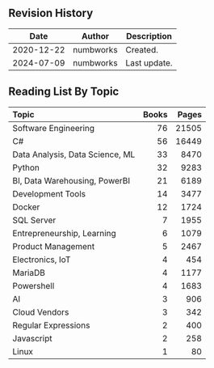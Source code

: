 ## Revision History

|Date|Author|Description|
|---|---|---|
|2020-12-22|numbworks|Created.|
|2024-07-09|numbworks|Last update.|

## Reading List By Topic

| Topic                           |   Books |   Pages |
|:--------------------------------|--------:|--------:|
| Software Engineering            |      76 |   21505 |
| C#                              |      56 |   16449 |
| Data Analysis, Data Science, ML |      33 |    8470 |
| Python                          |      32 |    9283 |
| BI, Data Warehousing, PowerBI   |      21 |    6189 |
| Development Tools               |      14 |    3477 |
| Docker                          |      12 |    1724 |
| SQL Server                      |       7 |    1955 |
| Entrepreneurship, Learning      |       6 |    1079 |
| Product Management              |       5 |    2467 |
| Electronics, IoT                |       4 |     454 |
| MariaDB                         |       4 |    1177 |
| Powershell                      |       4 |    1683 |
| AI                              |       3 |     906 |
| Cloud Vendors                   |       3 |     342 |
| Regular Expressions             |       2 |     400 |
| Javascript                      |       2 |     258 |
| Linux                           |       1 |      80 |
